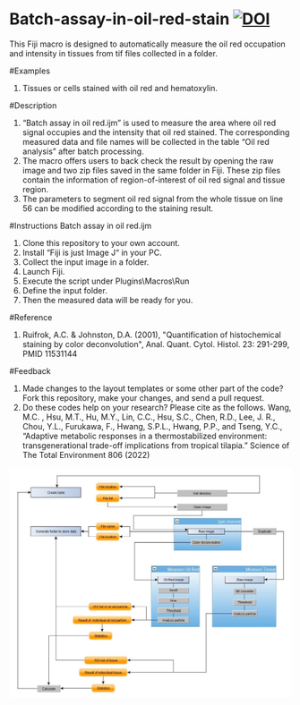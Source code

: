 # Batch-assay-in-oil-red-stain [![DOI](https://zenodo.org/badge/315870372.svg)](https://zenodo.org/badge/latestdoi/315870372)
This Fiji macro is designed to automatically measure the oil red occupation and intensity in tissues from tif files collected in a folder.

#Examples
1.	Tissues or cells stained with oil red and hematoxylin. 

#Description
1.	“Batch assay in oil red.ijm” is used to measure the area where oil red signal occupies and the intensity that oil red stained. The corresponding measured data and file names will be collected in the table “Oil red analysis” after batch processing.
2.	The macro offers users to back check the result by opening the raw image and two zip files saved in the same folder in Fiji. These zip files contain the information of region-of-interest of oil red signal and tissue region.
3.	The parameters to segment oil red signal from the whole tissue on line 56 can be modified according to the staining result.

#Instructions Batch assay in oil red.ijm
1.	Clone this repository to your own account.
2.	Install “Fiji is just Image J“ in your PC.
3.	Collect the input image in a folder.
4.	Launch Fiji.
5.	Execute the script under Plugins\Macros\Run
6.	Define the input folder.
7.	Then the measured data will be ready for you.

#Reference
1.	Ruifrok, A.C. & Johnston, D.A. (2001), "Quantification of histochemical staining by color deconvolution", Anal. Quant. Cytol. Histol. 23: 291-299, PMID 11531144

#Feedback
1.	Made changes to the layout templates or some other part of the code? Fork this repository, make your changes, and send a pull request.
2.	Do these codes help on your research? Please cite as the follows. Wang, M.C. , Hsu, M.T., Hu, M.Y., Lin, C.C., Hsu, S.C., Chen, R.D., Lee, J. R., Chou, Y.L., Furukawa, F., Hwang, S.P.L., Hwang, P.P., and Tseng, Y.C., “Adaptive metabolic responses in a thermostabilized environment: transgenerational trade-off implications from tropical tilapia.” Science of The Total Environment 806 (2022)

![alt text](https://github.com/peggyscshu/Batch-assay-in-oil-red-stain/blob/main/Flowchart.JPG)

